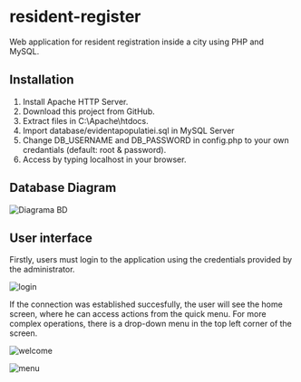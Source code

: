 # resident-register
Web application for resident registration inside a city using PHP and MySQL.

## Installation

1. Install Apache HTTP Server.
2. Download this project from GitHub.
3. Extract files in C:\Apache\htdocs.
4. Import database/evidentapopulatiei.sql in MySQL Server
5. Change DB_USERNAME and DB_PASSWORD in config.php to your own credantials (default: root & password).
6. Access by typing localhost in your browser. 

## Database Diagram

![Diagrama BD](https://user-images.githubusercontent.com/73759972/154936276-b30ef121-71bd-4aca-802a-6ca3fde82c99.png)

## User interface

Firstly, users must login to the application using the credentials provided by the administrator.

![login](https://user-images.githubusercontent.com/73759972/154936697-e9d4ccf0-dd93-4c0e-add1-44b77e183d8b.png)

If the connection was established succesfully, the user will see the home screen, where he can access actions from the quick menu. For more complex operations, there is a drop-down menu in the top left corner of the screen.

![welcome](https://user-images.githubusercontent.com/73759972/154937229-b4017704-e38c-46d5-a904-ae881220622f.png)

![menu](https://user-images.githubusercontent.com/73759972/154937263-0b3502d2-8577-4ddf-9279-9a90dadf9578.png)
